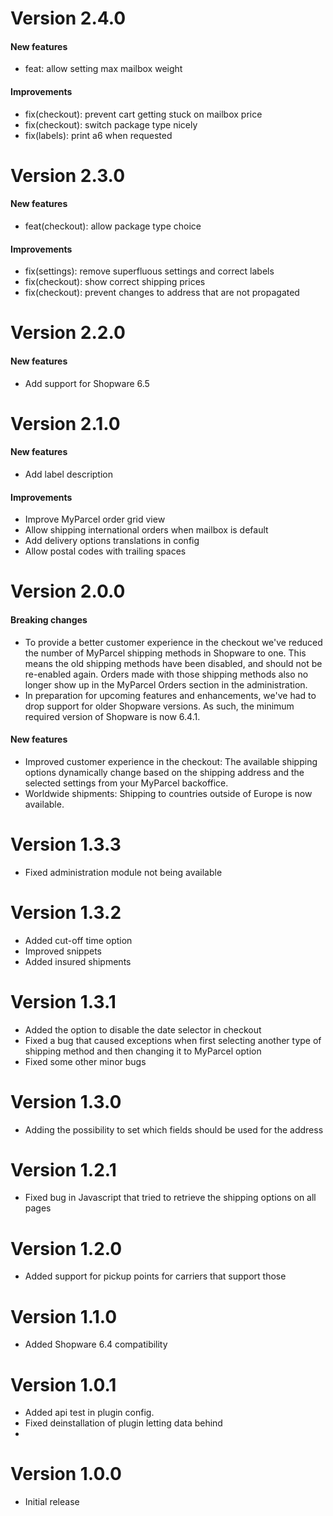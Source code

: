 # Version 2.4.0

#### New features

- feat: allow setting max mailbox weight

#### Improvements

- fix(checkout): prevent cart getting stuck on mailbox price
- fix(checkout): switch package type nicely
- fix(labels): print a6 when requested

# Version 2.3.0

#### New features
- feat(checkout): allow package type choice

#### Improvements
- fix(settings): remove superfluous settings and correct labels
- fix(checkout): show correct shipping prices
- fix(checkout): prevent changes to address that are not propagated

# Version 2.2.0

#### New features
- Add support for Shopware 6.5

# Version 2.1.0

#### New features
- Add label description

#### Improvements
- Improve MyParcel order grid view
- Allow shipping international orders when mailbox is default
- Add delivery options translations in config
- Allow postal codes with trailing spaces

# Version 2.0.0

#### Breaking changes
- To provide a better customer experience in the checkout we've reduced the number of MyParcel shipping methods in Shopware to one. This means the old shipping methods have been disabled, and should not be re-enabled again. Orders made with those shipping methods also no longer show up in the MyParcel Orders section in the administration.
- In preparation for upcoming features and enhancements, we've had to drop support for older Shopware versions. As such, the minimum required version of Shopware is now 6.4.1.

#### New features
- Improved customer experience in the checkout: The available shipping options dynamically change based on the shipping address and the selected settings from your MyParcel backoffice.
- Worldwide shipments: Shipping to countries outside of Europe is now available.

# Version 1.3.3
- Fixed administration module not being available

# Version 1.3.2
- Added cut-off time option
- Improved snippets
- Added insured shipments

# Version 1.3.1
- Added the option to disable the date selector in checkout
- Fixed a bug that caused exceptions when first selecting another type of shipping method and then changing it to MyParcel option
- Fixed some other minor bugs

# Version 1.3.0
- Adding the possibility to set which fields should be used for the address

# Version 1.2.1
- Fixed bug in Javascript that tried to retrieve the shipping options on all pages

# Version 1.2.0
- Added support for pickup points for carriers that support those

# Version 1.1.0
- Added Shopware 6.4 compatibility

# Version 1.0.1
- Added api test in plugin config.
- Fixed deinstallation of plugin letting data behind
- 
# Version 1.0.0
- Initial release
